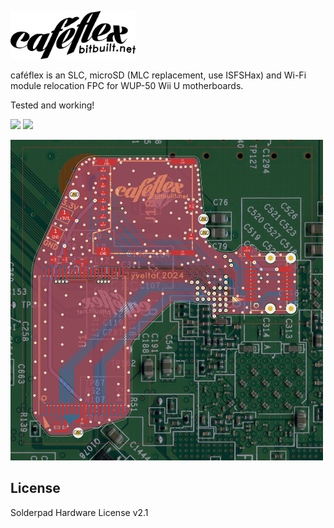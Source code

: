 <picture> <source media="(prefers-color-scheme: dark)" srcset="images/logo.png"> <img src="images/logo_black.png" width="200"> </picture> 

caféflex is an SLC, microSD (MLC replacement, use ISFSHax) and Wi-Fi module relocation FPC for WUP-50 Wii U motherboards. 

Tested and working!

<img src="https://github.com/mackieks/cafeflex/blob/main/images/install.jpg" width=500> <img src="https://github.com/mackieks/cafeflex/blob/main/images/install.jpg" width=500>

<img src="https://github.com/mackieks/cafeflex/blob/main/images/layout.png" width=500>

## License
Solderpad Hardware License v2.1
